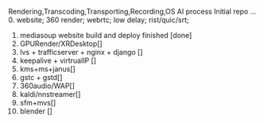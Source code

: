 Rendering,Transcoding,Transporting,Recording,OS
                    AI process
Initial repo ...
0.  website; 360 render; webrtc; low delay; rist/quic/srt; 
1.  mediasoup website build and deploy finished [done]
2.  GPURender/XRDesktop[]
3.  lvs + trafficserver + nginx + django []
4.  keepalive + virtrualIP []
5.  kms+ms+janus[]
5.  gstc + gstd[]
7.  360audio/WAP[]
9.  kaldi/nnstreamer[]
9.  sfm+mvs[]
10. blender []
